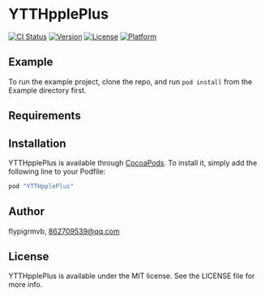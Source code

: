 # YTTHpplePlus

[![CI Status](http://img.shields.io/travis/flypigrmvb/YTTHpplePlus.svg?style=flat)](https://travis-ci.org/flypigrmvb/YTTHpplePlus)
[![Version](https://img.shields.io/cocoapods/v/YTTHpplePlus.svg?style=flat)](http://cocoapods.org/pods/YTTHpplePlus)
[![License](https://img.shields.io/cocoapods/l/YTTHpplePlus.svg?style=flat)](http://cocoapods.org/pods/YTTHpplePlus)
[![Platform](https://img.shields.io/cocoapods/p/YTTHpplePlus.svg?style=flat)](http://cocoapods.org/pods/YTTHpplePlus)

## Example

To run the example project, clone the repo, and run `pod install` from the Example directory first.

## Requirements

## Installation

YTTHpplePlus is available through [CocoaPods](http://cocoapods.org). To install
it, simply add the following line to your Podfile:

```ruby
pod "YTTHpplePlus"
```

## Author

flypigrmvb, 862709539@qq.com

## License

YTTHpplePlus is available under the MIT license. See the LICENSE file for more info.
